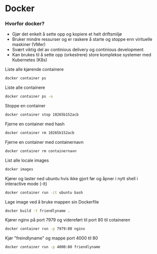 # Docker

### Hvorfor docker?

* Gjør det enkelt å sette opp og kopiere et helt driftsmiljø
* Bruker mindre ressurser og er raskere å starte og stoppe enn virituelle maskiner (VMer)
* Svært viktig del av continious delivery og continious development
* Kan brukes til å sette opp (orkestrere) store komplekse systemer med Kubernetes (K8s)

Liste alle kjørende containere
```Bash
docker container ps
```

Liste alle containere
```Bash
docker container ps -a
```

Stoppe en container
```Bash
docker container stop 10265b152acb
```

Fjerne en container med hash
```Bash
docker container rm 10265b152acb
```

Fjerne en container med containernavn
```Bash
docker container rm containernavn
```

List alle locale images
```Bash
docker images
```

Kjører og laster ned ubuntu hvis ikke gjort før og åpner i nytt shell i interactive mode (-it)
```Bash
docker container run -it ubuntu bash
```

Lage image ved å bruke mappen sin Dockerfile
```Bash
docker build -t friendlyname .
```

Kjører nginx på port 7979 og videreført til port 80 til cotaineren
```Bash
docker container run -p 7979:80 nginx
```

Kjør "freindlyname" og mappe port 4000 til 80
```Bash
docker container run -p 4000:80 friendlyname
```






